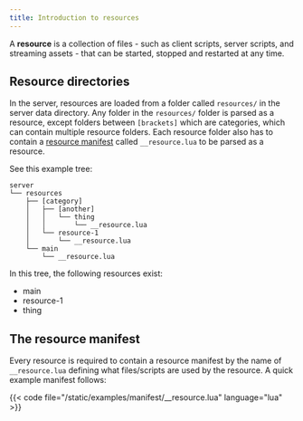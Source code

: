 ```yaml
---
title: Introduction to resources
---
```


A **resource** is a collection of files - such as client scripts, server scripts, and streaming assets - that can be started, stopped and restarted at any time.

Resource directories
--------------------

In the server, resources are loaded from a folder called `resources/` in the server data directory. Any folder in the `resources/` folder is parsed as a resource, except folders between `[brackets]` which are categories, which can contain multiple resource folders. Each resource folder also has to contain a [resource manifest](/scripting-reference/resource-manifest/) called `__resource.lua` to be parsed as a resource.

See this example tree:

```
server
└── resources
    ├── [category]
    │   ├── [another]
    │   │   └── thing
    │   │       └── __resource.lua
    │   └── resource-1
    │       └── __resource.lua
    └── main
        └── __resource.lua
```

In this tree, the following resources exist:

-   main
-   resource-1
-   thing

The resource manifest
---------------------

Every resource is required to contain a resource manifest by the name of `__resource.lua` defining what files/scripts are used by the resource. A quick example manifest follows:

{{< code file="/static/examples/manifest/__resource.lua" language="lua" >}}
